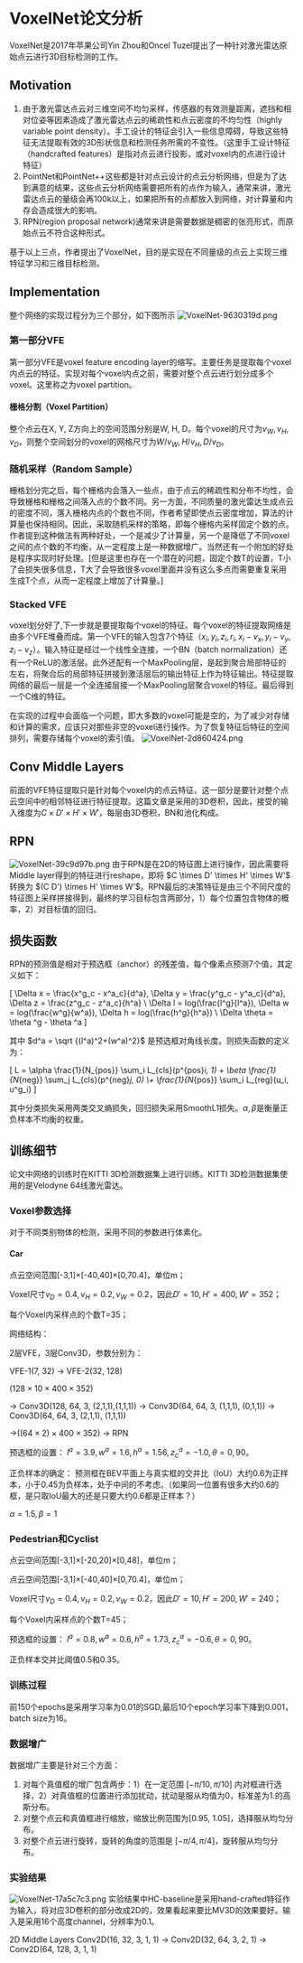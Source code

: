 # VoxelNet论文分析
VoxelNet是2017年苹果公司Yin Zhou和Oncel Tuzel提出了一种针对激光雷达原始点云进行3D目标检测的工作。

 ## Motivation
 1. 由于激光雷达点云对三维空间不均匀采样，传感器的有效测量距离，遮挡和相对位姿等因素造成了激光雷达点云的稀疏性和点云密度的不均匀性（highly variable point density）。手工设计的特征会引入一些信息障碍，导致这些特征无法提取有效的3D形状信息和检测任务所需的不变性。（这里手工设计特征（handcrafted features）是指对点云进行投影，或对voxel内的点进行设计特征）
 2. PointNet和PointNet++这些都是针对点云设计的点云分析网络，但是为了达到满意的结果，这些点云分析网络需要把所有的点作为输入，通常来讲，激光雷达点云的量级会再100k以上，如果把所有的点都放入到网络，对计算量和内存会造成很大的影响。
 3. RPN(region proposal network)通常来讲是需要数据是稠密的张亮形式，而原始点云不符合这种形式。

基于以上三点，作者提出了VoxelNet，目的是实现在不同量级的点云上实现三维特征学习和三维目标检测。

##  Implementation
整个网络的实现过程分为三个部分，如下图所示
<img alt="VoxelNet-9630319d.png" src="assets/VoxelNet-9630319d.png" width="" height="" >

### 第一部分VFE
第一部分VFE是voxel feature encoding layer的缩写。主要任务是提取每个voxel内点云的特征。实现对每个voxel内点之前，需要对整个点云进行划分成多个voxel。这里称之为voxel partition。

#### 栅格分割（Voxel Partition）
整个点云在X, Y, Z方向上的空间范围分别是W, H, D。每个voxel的尺寸为$v_W, v_H, v_D$，则整个空间划分的voxel的网格尺寸为$W/v_W, H/v_H, D/v_D$。

### 随机采样（Random Sample）
栅格划分完之后，每个栅格内会落入一些点，由于点云的稀疏性和分布不均性，会导致栅格和栅格之间落入点的个数不同。另一方面，不同质量的激光雷达生成点云的密度不同，落入栅格内点的个数也不同，作者希望即使点云密度增加，算法的计算量也保持相同。因此，采取随机采样的策略，即每个栅格内采样固定个数的点。作者提到这种做法有两种好处，一个是减少了计算量，另一个是降低了不同voxel之间的点个数的不均衡，从一定程度上是一种数据增广。当然还有一个附加的好处是程序实现时好处理。[但是这里也存在一个潜在的问题，固定个数T的设置，T小了会损失很多信息，T大了会导致很多voxel里面并没有这么多点而需要重复采用生成T个点，从而一定程度上增加了计算量。]

### Stacked VFE
voxel划分好了,下一步就是要提取每个voxel的特征。每个voxel的特征提取网络是由多个VFE堆叠而成。第一个VFE的输入包含7个特征（$x_i, y_i, z_i, r_i, x_i-v_x, y_i-v_y, z_i-v_z$）。输入特征是经过一个线性全连接，一个BN（batch normalization）还有一个ReLU的激活层。此外还配有一个MaxPooling层，是起到聚合局部特征的左右，将聚合后的局部特征拼接到激活层后的输出特征上作为特征输出。特征提取网络的最后一层是一个全连接层接一个MaxPooling层聚合voxel的特征。最后得到一个C维的特征。

在实现的过程中会面临一个问题，即大多数的voxel可能是空的，为了减少对存储和计算的需求，应该只对那些非空的voxel进行操作。为了恢复特征后特征的空间排列，需要存储每个voxel的索引值。
<img alt="VoxelNet-2d860424.png" src="assets/VoxelNet-2d860424.png" width="" height="" >

## Conv Middle Layers
前面的VFE特征提取只是针对每个voxel内的点云特征，这一部分是要针对整个点云空间中的相邻特征进行特征提取。这篇文章是采用的3D卷积，因此，接受的输入维度为$C \times D' \times H' \times W'$，每层由3D卷积，BN和池化构成。

## RPN
<img alt="VoxelNet-39c9d97b.png" src="assets/VoxelNet-39c9d97b.png" width="" height="" >
由于RPN是在2D的特征图上进行操作，因此需要将Middle layer得到的特征进行reshape，即将 $C \times D' \times H' \times W'$ 转换为 $(C D') \times H' \times W'$。RPN最后的决策特征是由三个不同尺度的特征图上采样拼接得到，最终的学习目标包含两部分，1）每个位置包含物体的概率，2）对目标值的回归。

## 损失函数
RPN的预测值是相对于预选框（anchor）的残差值，每个像素点预测7个值，其定义如下：

\[
\Delta x = \frac{x^g_c - x^a_c}{d^a},
\Delta y = \frac{y^g_c - y^a_c}{d^a},
\Delta z = \frac{z^g_c - z^a_c}{h^a} \\
\Delta l = log(\frac{l^g}{l^a}),
\Delta w = log(\frac{w^g}{w^a}),
\Delta h = log(\frac{h^g}{h^a}) \\
\Delta \theta = \theta ^g - \theta ^a
\]

其中 $d^a = \sqrt {(l^a)^2+(w^a)^2}$ 是预选框对角线长度。则损失函数的定义为：

\[
L = \alpha \frac{1}{N_{pos}} \sum_i L_{cls}(p^{pos}_i, 1) + \beta \frac{1}{N_{neg}} \sum_j L_{cls}(p^{neg}_j, 0) \\+ \frac{1}{N_{pos}} \sum_i L_{reg}(u_i, u^g_i)
\]

其中分类损失采用两类交叉熵损失，回归损失采用SmoothL1损失。$\alpha,\beta$是衡量正负样本不均衡的权重。

## 训练细节
论文中网络的训练时在KITTI 3D检测数据集上进行训练。KITTI 3D检测数据集使用的是Velodyne 64线激光雷达。

### Voxel参数选择
对于不同类别物体的检测，采用不同的参数进行体素化。

#### Car
点云空间范围[-3,1]$\times$[-40,40]$\times$[0,70.4]，单位m；

Voxel尺寸$v_D=0.4,v_H=0.2,v_W=0.2$，因此$D'=10, H'=400, W'=352$；

每个Voxel内采样点的个数T=35；

网络结构：

2层VFE，3层Conv3D，参数分别为：

VFE-1(7, 32) -> VFE-2(32, 128)

($128 \times 10 \times 400 \times 352$)

-> Conv3D(128, 64, 3, (2,1,1),(1,1,1)) -> Conv3D(64, 64, 3, (1,1,1), (0,1,1)) -> Conv3D(64, 64, 3, (2,1,1), (1,1,1))

->($(64 \times 2) \times 400 \times 352$) -> RPN

预选框的设置：
$l^a=3.9,w^a=1.6,h^a=1.56, z^a_c=-1.0, \theta={0,90}$。

正负样本的确定：
预测框在BEV平面上与真实框的交并比（IoU）大约0.6为正样本，小于0.45为负样本，处于中间的不考虑。（如果同一位置有很多大约0.6的框，是只取IoU最大的还是只要大约0.6都是正样本？）

$\alpha=1.5,\beta=1$

### Pedestrian和Cyclist
点云空间范围[-3,1]$\times$[-20,20]$\times$[0,48]，单位m；

点云空间范围[-3,1]$\times$[-40,40]$\times$[0,70.4]，单位m；

Voxel尺寸$v_D=0.4,v_H=0.2,v_W=0.2$，因此$D'=10, H'=200, W'=240$；

每个Voxel内采样点的个数T=45；

预选框的设置：
$l^a=0.8,w^a=0.6,h^a=1.73, z^a_c=-0.6, \theta={0,90}$。

正负样本交并比阈值0.5和0.35。

### 训练过程
前150个epochs是采用学习率为0.01的SGD,最后10个epoch学习率下降到0.001，batch size为16。

### 数据增广
数据增广主要是针对三个方面：
1. 对每个真值框的增广包含两步：1）在一定范围 $[-\pi/10, \pi/10]$ 内对框进行选择，2）对真值框的位置进行添加扰动，扰动是服从均值为0，标准差为1.的高斯分布。
2. 对整个点云和真值框进行缩放，缩放比例范围为[0.95, 1.05]，选择服从均匀分布。
3. 对整个点云进行旋转，旋转的角度的范围是 $[-\pi/4, \pi/4]$，旋转服从均匀分布。

### 实验结果
<img alt="VoxelNet-17a5c7c3.png" src="assets/VoxelNet-17a5c7c3.png" width="" height="" >
实验结果中HC-baseline是采用hand-crafted特征作为输入，将对应3D卷积的部分改成2D的，效果看起来要比MV3D的效果要好。输入是采用16个高度channel，分辨率为0.1。

2D Middle Layers
Conv2D(16, 32, 3, 1, 1) -> Conv2D(32, 64, 3, 2, 1) -> Conv2D(64, 128, 3, 1, 1)
